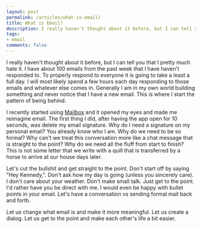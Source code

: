 ```yaml
---
layout: post
permalink: /articles/what-is-email/
title: What is Email?
description: I really haven't thought about it before, but I can tell you that I pretty much hate it. I have about 100 emails from the past week that I have haven't responded to.
tags:
- email
comments: false
---
```


<p>I really haven't thought about it before, but I can tell you that I pretty much hate it. I have about 100 emails from the past week that I have haven't responded to. To properly respond to everyone it is going to take a least a full day. I will most likely spend a few hours each day responding to those emails and whatever else comes in. Generally I am in my own world building something and never notice that I have a new email. This is where I start the pattern of being behind.</p>
<p>I recently started using <a href="http://www.mailboxapp.com">Mailbox</a> and it opened my eyes and made me reimagine email. The first thing I did, after having the app open for 10 seconds, was delete my email signature. Why do I need a signature on my personal email? You already know who I am. Why do we need to be so formal? Why can't we treat this conversation more like a chat message that is straight to the point? Why do we need all the fluff from start to finish? This is not some letter that we write with a quill that is transferred by a horse to arrive at our house days later.</p>
<p>Let's cut the bullshit and get straight to the point. Don't start off by saying "Hey Kennedy,". Don't ask how my day is going (unless you sincerely care). I don't care about your weather. Don't make small talk. Just get to the point. I'd rather have you be direct with me. I would even be happy with bullet points in your email. Let's have a conversation vs sending formal mail back and forth.</p>
<p>Let us change what email is and make it more meaningful. Let us create a dialog. Let us get to the point and make each other's life a bit easier.</p>
